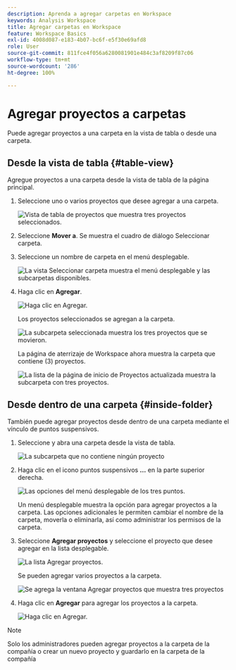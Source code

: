 ```yaml
---
description: Aprenda a agregar carpetas en Workspace
keywords: Analysis Workspace
title: Agregar carpetas en Workspace
feature: Workspace Basics
exl-id: 4008d087-e183-4b07-bc6f-e5f30e69afd8
role: User
source-git-commit: 811fce4f056a6280081901e484c3af8209f87c06
workflow-type: tm+mt
source-wordcount: '286'
ht-degree: 100%

---
```


# Agregar proyectos a carpetas

Puede agregar proyectos a una carpeta en la vista de tabla o desde una carpeta.

## Desde la vista de tabla {#table-view}

Agregue proyectos a una carpeta desde la vista de tabla de la página principal.

1. Seleccione uno o varios proyectos que desee agregar a una carpeta.

   ![Vista de tabla de proyectos que muestra tres proyectos seleccionados.](/help/analysis-workspace/build-workspace-project/assets/move-tv-selected.png)

1. Seleccione **Mover a**. Se muestra el cuadro de diálogo Seleccionar carpeta.

1. Seleccione un nombre de carpeta en el menú desplegable.

   ![La vista Seleccionar carpeta muestra el menú desplegable y las subcarpetas disponibles.](/help/analysis-workspace/build-workspace-project/assets/move-select-folder.png)

1. Haga clic en **Agregar**.

   ![Haga clic en Agregar.](/help/analysis-workspace/build-workspace-project/assets/move-add.png)

   Los proyectos seleccionados se agregan a la carpeta.

   ![La subcarpeta seleccionada muestra los tres proyectos que se movieron.](/help/analysis-workspace/build-workspace-project/assets/move-projects-added.png)

   La página de aterrizaje de Workspace ahora muestra la carpeta que contiene (3) proyectos.

   ![La lista de la página de inicio de Proyectos actualizada muestra la subcarpeta con tres proyectos.](/help/analysis-workspace/build-workspace-project/assets/move-folders-updated.png)

## Desde dentro de una carpeta {#inside-folder}

También puede agregar proyectos desde dentro de una carpeta mediante el vínculo de puntos suspensivos.

1. Seleccione y abra una carpeta desde la vista de tabla.

   ![La subcarpeta que no contiene ningún proyecto](/help/analysis-workspace/build-workspace-project/assets/move-open-folder.png)

1. Haga clic en el icono puntos suspensivos **…** en la parte superior derecha.

   ![Las opciones del menú desplegable de los tres puntos.](/help/analysis-workspace/build-workspace-project/assets/add-projects-elipsis.png)

   Un menú desplegable muestra la opción para agregar proyectos a la carpeta. Las opciones adicionales le permiten cambiar el nombre de la carpeta, moverla o eliminarla, así como administrar los permisos de la carpeta.

1. Seleccione **Agregar proyectos** y seleccione el proyecto que desee agregar en la lista desplegable.

   ![La lista Agregar proyectos.](/help/analysis-workspace/build-workspace-project/assets/select-add-projects.png)

   Se pueden agregar varios proyectos a la carpeta.

   ![Se agrega la ventana Agregar proyectos que muestra tres proyectos](/help/analysis-workspace/build-workspace-project/assets/move-add-multiple-projects.png)

1. Haga clic en **Agregar** para agregar los proyectos a la carpeta.

   ![Haga clic en Agregar.](/help/analysis-workspace/build-workspace-project/assets/move-added-items.png)


>[!NOTE]
>
>Solo los administradores pueden agregar proyectos a la carpeta de la compañía o crear un nuevo proyecto y guardarlo en la carpeta de la compañía
